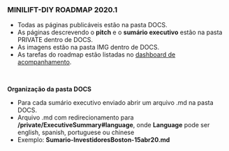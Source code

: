 <a name="start"></a>

### MINILIFT-DIY ROADMAP 2020.1 
- Todas as páginas publicáveis estão na pasta DOCS.
- As páginas descrevendo o **pitch** e o **sumário executivo** estão na pasta PRIVATE dentro de DOCS.
- As imagens estão na pasta IMG dentro de DOCS. 
- As tarefas do roadmap estão listadas no <a href="https://github.com/ExxponentialLLC/miniliftDIY/projects/1?fullscreen=true">dashboard de acompanhamento</a>.

<br>

**Organização da pasta DOCS** <br>
- Para cada sumário executivo enviado abrir um arquivo .md na pasta DOCS. 
- Arquivo .md com redirecionamento para **/private/ExecutiveSummary#language**, onde **Language** pode ser english, spanish, portuguese ou chinese
- Exemplo: **Sumario-InvestidoresBoston-15abr20.md**  

<br><br>

## 



